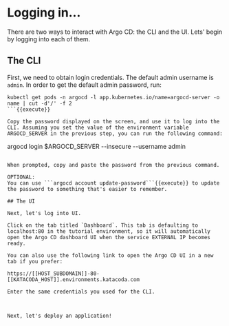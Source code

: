 # Logging in...

There are two ways to interact with Argo CD: the CLI and the UI. Lets' begin by logging into each of them.

## The CLI

First, we need to obtain login credentials. The default admin username is `admin`. In order to get the default admin password, run:
```
kubectl get pods -n argocd -l app.kubernetes.io/name=argocd-server -o name | cut -d'/' -f 2
```{{execute}}

Copy the password displayed on the screen, and use it to log into the CLI. Assuming you set the value of the environment variable ARGOCD_SERVER in the previous step, you can run the following command:
```
argocd login $ARGOCD_SERVER --insecure --username admin
```{{execute}}

When prompted, copy and paste the password from the previous command.

OPTIONAL:
You can use ```argocd account update-password```{{execute}} to update the password to something that's easier to remember.

## The UI

Next, let's log into UI.

Click on the tab titled `Dashboard`. This tab is defaulting to localhost:80 in the tutorial environment, so it will automatically open the Argo CD dashboard UI when the service EXTERNAL IP becomes ready.

You can also use the following link to open the Argo CD UI in a new tab if you prefer:

https://[[HOST_SUBDOMAIN]]-80-[[KATACODA_HOST]].environments.katacoda.com

Enter the same credentials you used for the CLI.



Next, let's deploy an application!